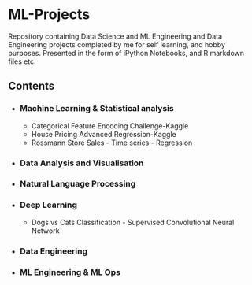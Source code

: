 # ML-Projects
Repository containing Data Science and ML Engineering and Data Engineering projects completed by me for self learning, and hobby purposes. Presented in the form of iPython Notebooks, and R markdown files etc.

## Contents

- ### Machine Learning & Statistical analysis
  - Categorical Feature Encoding Challenge-Kaggle    
  - House Pricing Advanced Regression-Kaggle
  - Rossmann Store Sales - Time series - Regression
- ### Data Analysis and Visualisation
- ### Natural Language Processing
- ### Deep Learning
  - Dogs vs Cats Classification - Supervised Convolutional Neural Network
- ### Data Engineering
- ### ML Engineering & ML Ops

